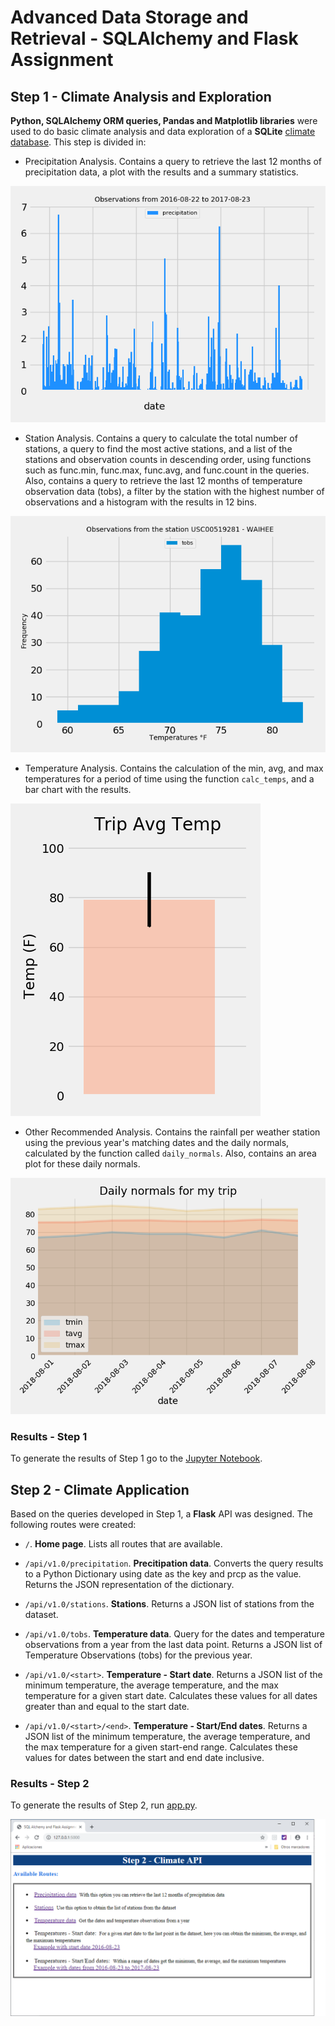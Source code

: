# Advanced Data Storage and Retrieval - SQLAlchemy and Flask Assignment

## Step 1 - Climate Analysis and Exploration

__Python, SQLAlchemy ORM queries, Pandas and Matplotlib libraries__ were used to do basic climate analysis 
and data exploration of a __SQLite__ [climate database](Resources/). This step is divided in:


 - Precipitation Analysis. Contains a query to retrieve the last 12 months of precipitation data, a plot 
 with the results and a summary statistics.

![prcp](Output/precipitation.png)

- Station Analysis. Contains a query to calculate the total number of stations, a query to find the most
active stations, and a list of the stations and observation counts in descending order, using functions 
such as func.min, func.max, func.avg, and func.count in the queries. Also, contains a query to retrieve the
last 12 months of temperature observation data (tobs), a filter by the station with the highest number of
observations and a histogram with the results in 12 bins.

![temp](Output/stat_temp.png)

 - Temperature Analysis. Contains the calculation of the min, avg, and max temperatures for a period of 
 time using the function `calc_temps`, and a bar chart with the results.

![trip](Output/tripavg_temp.png)

 - Other Recommended Analysis. Contains the rainfall per weather station using the previous year's matching 
 dates and the daily normals, calculated by the function called `daily_normals`. Also, contains an area 
 plot for these daily normals.

![daily](Output/daily_normals.png)


### Results - Step 1

To generate the results of Step 1 go to the [Jupyter Notebook](Notebook/climate.ipynb).


## Step 2 - Climate Application

Based on the queries developed in Step 1, a __Flask__ API was designed. The following routes were created:

 - `/`. __Home page__. Lists all routes that are available.

 - `/api/v1.0/precipitation`. __Precitipation data__. Converts the query results to a Python Dictionary 
 using date as the key and prcp as the value. Returns the JSON representation of the dictionary.

 - `/api/v1.0/stations`. __Stations__. Returns a JSON list of stations from the dataset.

 - `/api/v1.0/tobs`. __Temperature data__. Query for the dates and temperature observations from a year 
 from the last data point. Returns a JSON list of Temperature Observations (tobs) for the previous year.
 
 - `/api/v1.0/<start>`. __Temperature - Start date__. Returns a JSON list of the minimum temperature, 
 the average temperature, and the max temperature for a given start date. Calculates these values for all 
 dates greater than and equal to the start date.
 
 - `/api/v1.0/<start>/<end>`. __Temperature - Start/End dates__. Returns a JSON list of the minimum 
 temperature, the average temperature, and the max temperature for a given start-end range. Calculates 
 these values for dates between the start and end date inclusive.


### Results - Step 2

To generate the results of Step 2, run [app.py](Flask/app.py).

![flask](Output/index.png)

